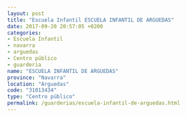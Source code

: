 ```yaml
---
layout: post
title: "Escuela Infantil ESCUELA INFANTIL DE ARGUEDAS"
date: 2017-09-20 20:57:05 +0200
categories:
- Escuela Infantil
- navarra
- arguedas
- Centro público
- guarderia
name: "ESCUELA INFANTIL DE ARGUEDAS"
province: "Navarra"
location: "Arguedas"
code: "31013434"
type: "Centro público"
permalink: /guarderias/escuela-infantil-de-arguedas.html
---
```

